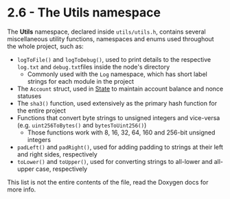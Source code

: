 # 2.6 - The Utils namespace

The **Utils** namespace, declared inside `utils/utils.h`, contains several miscellaneous utility functions, namespaces and enums used throughout the whole project, such as:

* `logToFile()` and `logToDebug()`, used to print details to the respective `log.txt` and `debug.txt`files inside the node's directory
  * Commonly used with the `Log` namespace, which has short label strings for each module in the project
* The `Account` struct, used in [State](ch4/4-4.md) to maintain account balance and nonce statuses
* The `sha3()` function, used extensively as the primary hash function for the entire project
* Functions that convert byte strings to unsigned integers and vice-versa (e.g. `uint256ToBytes()` and `bytesToUint256()`)
  * Those functions work with 8, 16, 32, 64, 160 and 256-bit unsigned integers
* `padLeft()` and `padRight()`, used for adding padding to strings at their left and right sides, respectively
* `toLower()` and `toUpper()`, used for converting strings to all-lower and all-upper case, respectively

This list is not the entire contents of the file, read the Doxygen docs for more info.

